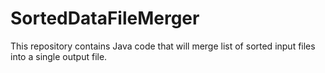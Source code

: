 # SortedDataFileMerger
This repository contains Java code that will merge list of sorted input files into a single output file.
